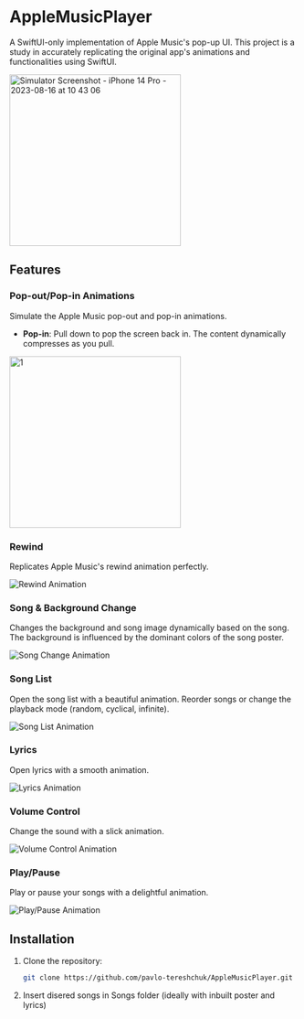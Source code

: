 # AppleMusicPlayer

A SwiftUI-only implementation of Apple Music's pop-up UI. This project is a study in accurately replicating the original app's animations and functionalities using SwiftUI.

<img src="https://github.com/pavlo-tereshchuk/AppleMusicPlayer/assets/16036695/2b1c284e-1bdc-4a41-ab76-762c0760ea86" alt="Simulator Screenshot - iPhone 14 Pro - 2023-08-16 at 10 43 06" width="300" />

## Features

### Pop-out/Pop-in Animations
Simulate the Apple Music pop-out and pop-in animations.
- **Pop-in**: Pull down to pop the screen back in. The content dynamically compresses as you pull.
  
<img src= "https://github.com/pavlo-tereshchuk/AppleMusicPlayer/assets/16036695/0c92bb42-c3fd-4981-a36c-0e86d158166c" alt="1" width="300" />

### Rewind
Replicates Apple Music's rewind animation perfectly.
  
![Rewind Animation](./path_to_rewind_gif.gif)

### Song & Background Change
Changes the background and song image dynamically based on the song. The background is influenced by the dominant colors of the song poster.
  
![Song Change Animation](./path_to_song_change_gif.gif)

### Song List
Open the song list with a beautiful animation. Reorder songs or change the playback mode (random, cyclical, infinite).
  
![Song List Animation](./path_to_song_list_gif.gif)

### Lyrics
Open lyrics with a smooth animation.
  
![Lyrics Animation](./path_to_lyrics_gif.gif)

### Volume Control
Change the sound with a slick animation.
  
![Volume Control Animation](./path_to_volume_gif.gif)

### Play/Pause
Play or pause your songs with a delightful animation.
  
![Play/Pause Animation](./path_to_play_pause_gif.gif)

## Installation

1. Clone the repository:
   ```bash
   git clone https://github.com/pavlo-tereshchuk/AppleMusicPlayer.git
2. Insert disered songs in Songs folder (ideally with inbuilt poster and lyrics)
